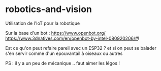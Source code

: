 # robotics-and-vision
Utilisation de l'IoT pour la robotique

Sur la base d'un bot : https://www.openbot.org/
https://www.3dnatives.com/en/openbot-by-intel-080920206/#!


Est ce qu'on peut refaire pareil avec un ESP32 ?
et si on peut se balader s'en servir comme d'un epouvantail 
à oiseaux ou autres 

PS : il y a un peu de mécanique .. faut aimer les légos ! 
